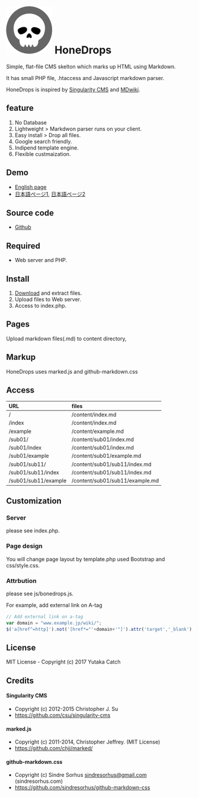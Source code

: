 # ![](icon.png) HoneDrops

Simple, flat-file CMS skelton which marks up HTML using Markdown.

It has small PHP file, .htaccess and Javascript markdown parser.

HoneDrops is inspired by [Singularity CMS](https://christopher.su/singularity-cms/) and [MDwiki](http://dynalon.github.io/mdwiki/#!index.md).

## feature

1. No Database
2. Lightweight > Markdwon parser runs on your client.
3. Easy install > Drop all files.
4. Google search friendly.
5. Indipend template engine.
6. Flexible custmaization.


## Demo

- [English page](https://www.catch.jp/honedrops/)
- [日本語ページ1](https://www.catch.jp/honedrops/index.ja), [日本語ページ2](https://www.catch.jp/wiki3/)

## Source code

- [Github](https://github.com/ycatch/HoneDrops)


## Required

- Web server and PHP.


## Install

1. [Download](https://github.com/ycatch/HoneDrops) and extract files.
2. Upload files to Web server.
3. Access to index.php.


## Pages

Upload markdown files(.md) to content directory,


## Markup

HoneDrops uses marked.js and github-markdown.css


## Access

|URL|files|
|:-----------|:------------|
|/|/content/index.md|
|/index|/content/index.md|
|/example|/content/example.md|
|/sub01/|/content/sub01/index.md|
|/sub01/index|/content/sub01/index.md|
|/sub01/example|/content/sub01/example.md|
|/sub01/sub11/|/content/sub01/sub11/index.md|
|/sub01/sub11/index|/content/sub01/sub11/index.md|
|/sub01/sub11/example|/content/sub01/sub11/example.md|


## Customization

### Server

please see index.php.


### Page design

You will change page layout by template.php used Bootstrap and css/style.css.


### Attrbution

please see js/bonedrops.js.

For example, add external link on A-tag

``` javascript
// Add external link on a-tag
var domain = "www.example.jp/wiki/";
$('a[href^=http]').not('[href*="'+domain+'"]').attr('target','_blank');
```


## License

 MIT License - Copyright (c) 2017 Yutaka Catch


## Credits

#### Singularity CMS
 - Copyright (c) 2012-2015 Christopher J. Su  
 - https://github.com/csu/singularity-cms

#### marked.js
 - Copyright (c) 2011-2014, Christopher Jeffrey. (MIT License)
 - https://github.com/chjj/marked/

#### github-markdown.css
 - Copyright (c) Sindre Sorhus <sindresorhus@gmail.com> (sindresorhus.com)
 - https://github.com/sindresorhus/github-markdown-css
